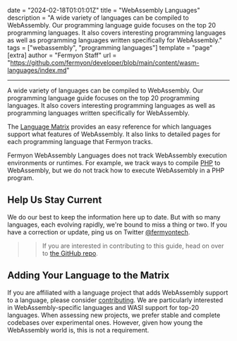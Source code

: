 date = "2024-02-18T01:01:01Z"
title = "WebAssembly Languages"
description = "A wide variety of languages can be compiled to WebAssembly. Our programming language guide focuses on the top 20 programming languages. It also covers interesting programming languages as well as programming languages written specifically for WebAssembly."
tags = ["webassembly", "programming languages"]
template = "page"
[extra]
author = "Fermyon Staff"
url = "https://github.com/fermyon/developer/blob/main/content/wasm-languages/index.md"

---

A wide variety of languages can be compiled to WebAssembly. Our programming language guide focuses on the top 20 programming languages. It also covers interesting programming languages as well as programming languages written specifically for WebAssembly.

The [Language Matrix](/wasm-languages/webassembly-language-support) provides an easy reference for which languages support what features of WebAssembly. It also links to detailed pages for each programming language that Fermyon tracks.

Fermyon WebAssembly Languages does not track WebAssembly execution environments or runtimes. For example, we track ways to compile [PHP](/wasm-languages/php) to WebAssembly, but we do not track how to execute WebAssembly in a PHP program.

## Help Us Stay Current

We do our best to keep the information here up to date. But with so many languages, each evolving rapidly, we're bound to miss a thing or two. If you have a correction or update, ping us on Twitter [@fermyontech](https://twitter.com/fermyontech).

>> If you are interested in contributing to this guide, head on over to [the GitHub repo](https://github.com/fermyon/developer/wasm-languages).

## Adding Your Language to the Matrix

If you are affiliated with a language project that adds WebAssembly support to a language, please consider [contributing](./CONTRIBUTING.md). We are particularly interested in WebAssembly-specific languages and WASI support for top-20 languages. When assessing new projects, we prefer stable and complete codebases over experimental ones. However, given how young the WebAssembly world is, this is not a requirement.